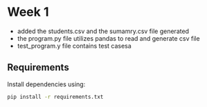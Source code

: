 # Week 1 
- added the students.csv and the sumamry.csv file generated
- the program.py file utilizes pandas to read and generate csv file
- test_program.y file contains test casesa

## Requirements

Install dependencies using:

```bash
pip install -r requirements.txt
